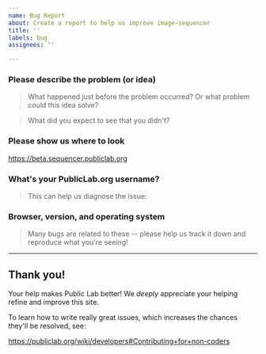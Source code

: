 ```yaml
---
name: Bug Report
about: Create a report to help us improve image-sequencer
title: ''
labels: bug
assignees: ''

---
```


### Please describe the problem (or idea)

> What happened just before the problem occurred? Or what problem could this idea solve?



> What did you expect to see that you didn't?



### Please show us where to look

https://beta.sequencer.publiclab.org


### What's your PublicLab.org username?

> This can help us diagnose the issue:



### Browser, version, and operating system

> Many bugs are related to these -- please help us track it down and reproduce what you're seeing!


****

## Thank you!

Your help makes Public Lab better! We *deeply* appreciate your helping refine and improve this site.

To learn how to write really great issues, which increases the chances they'll be resolved, see:

https://publiclab.org/wiki/developers#Contributing+for+non-coders
